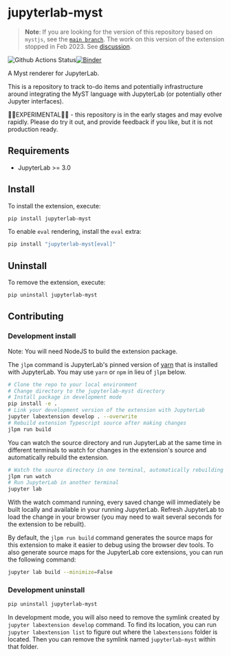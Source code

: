# jupyterlab-myst

> **Note**: If you are looking for the version of this repository based on `mystjs`,
> see the [`main branch`](https://github.com/executablebooks/jupyterlab-myst).
> The work on this version of the extension stopped in Feb 2023. See [discussion](https://github.com/executablebooks/jupyterlab-myst/issues/57).

![Github Actions Status](https://github.com/executablebooks/jupyterlab-myst/workflows/Build/badge.svg)[![Binder](https://mybinder.org/badge_logo.svg)](https://mybinder.org/v2/gh/executablebooks/jupyterlab-myst/main?urlpath=lab)

A Myst renderer for JupyterLab.

This is a repository to track to-do items and potentially infrastructure around integrating the MyST language with JupyterLab (or potentially other Jupyter interfaces).

🛑🛑EXPERIMENTAL🛑🛑 - this repository is in the early stages and may evolve rapidly. Please do try it out, and provide feedback if you like, but it is not production ready.

## Requirements

* JupyterLab >= 3.0

## Install

To install the extension, execute:

```bash
pip install jupyterlab-myst
```

To enable `eval` rendering, install the `eval` extra:
```bash
pip install "jupyterlab-myst[eval]"
```

## Uninstall

To remove the extension, execute:

```bash
pip uninstall jupyterlab-myst
```


## Contributing

### Development install

Note: You will need NodeJS to build the extension package.

The `jlpm` command is JupyterLab's pinned version of
[yarn](https://yarnpkg.com/) that is installed with JupyterLab. You may use
`yarn` or `npm` in lieu of `jlpm` below.

```bash
# Clone the repo to your local environment
# Change directory to the jupyterlab-myst directory
# Install package in development mode
pip install -e .
# Link your development version of the extension with JupyterLab
jupyter labextension develop . --overwrite
# Rebuild extension Typescript source after making changes
jlpm run build
```

You can watch the source directory and run JupyterLab at the same time in different terminals to watch for changes in the extension's source and automatically rebuild the extension.

```bash
# Watch the source directory in one terminal, automatically rebuilding when needed
jlpm run watch
# Run JupyterLab in another terminal
jupyter lab
```

With the watch command running, every saved change will immediately be built locally and available in your running JupyterLab. Refresh JupyterLab to load the change in your browser (you may need to wait several seconds for the extension to be rebuilt).

By default, the `jlpm run build` command generates the source maps for this extension to make it easier to debug using the browser dev tools. To also generate source maps for the JupyterLab core extensions, you can run the following command:

```bash
jupyter lab build --minimize=False
```

### Development uninstall

```bash
pip uninstall jupyterlab-myst
```

In development mode, you will also need to remove the symlink created by `jupyter labextension develop`
command. To find its location, you can run `jupyter labextension list` to figure out where the `labextensions`
folder is located. Then you can remove the symlink named `jupyterlab-myst` within that folder.
